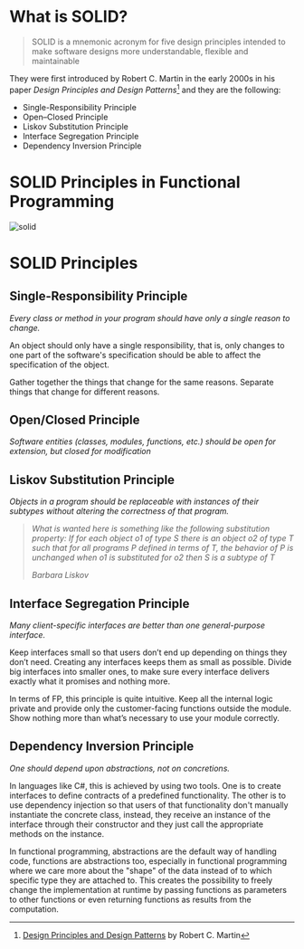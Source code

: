 # What is SOLID?

> SOLID is a mnemonic acronym for five design principles intended to make software designs more understandable, flexible and maintainable

They were first introduced by Robert C. Martin in the early 2000s in his paper *Design Principles and Design Patterns*[^1] and they are the following:

- Single-Responsibility Principle
- Open–Closed Principle
- Liskov Substitution Principle
- Interface Segregation Principle
- Dependency Inversion Principle

# SOLID Principles in Functional Programming
![solid](https://user-images.githubusercontent.com/81258448/186962860-bbacd126-d577-4da4-bcdf-5d75f153f7a9.png)

# SOLID Principles

## Single-Responsibility Principle

*Every class or method in your program should have only a single reason to change.*

An object should only have a single responsibility, that is, only changes to one part of the software's specification should be able to affect the specification of the object.

Gather together the things that change for the same reasons. Separate things that change for different reasons.

## Open/Closed Principle

*Software entities (classes, modules, functions, etc.) should be open for extension, but closed for modification*

## Liskov Substitution Principle

*Objects in a program should be replaceable with instances of their subtypes without altering the correctness of that program.*

> *What is wanted here is something like the following substitution property: If for each object o1 of type S there is an object o2 of type T such that for all programs P defined in terms of T, the behavior of P is unchanged when o1 is substituted for o2 then S is a subtype of T*
> 
> *Barbara Liskov*

## Interface Segregation Principle

*Many client-specific interfaces are better than one general-purpose interface.*

Keep interfaces small so that users don’t end up depending on things they don’t need. Creating any interfaces keeps them as small as possible. Divide big interfaces into smaller ones, to make sure every interface delivers exactly what it promises and nothing more.

In terms of FP, this principle is quite intuitive. Keep all the internal logic private and provide only the customer-facing functions outside the module. Show nothing more than what’s necessary to use your module correctly.

## Dependency Inversion Principle

*One should depend upon abstractions, not on concretions.*

In languages like C#, this is achieved by using two tools. One is to create interfaces to define contracts of a predefined functionality. The other is to use dependency injection so that users of that functionality don't manually instantiate the concrete class, instead, they receive an instance of the interface through their constructor and they just call the appropriate methods on the instance.

In functional programming, abstractions are the default way of handling code, functions are abstractions too, especially in functional programming where we care more about the "shape" of the data instead of to which specific type they are attached to. This creates the possibility to freely change the implementation at runtime by passing functions as parameters to other functions or even returning functions as results from the computation.

 [^1]: [Design Principles and Design Patterns](http://staff.cs.utu.fi/~jounsmed/doos_06/material/DesignPrinciplesAndPatterns.pdf) by Robert C. Martin
